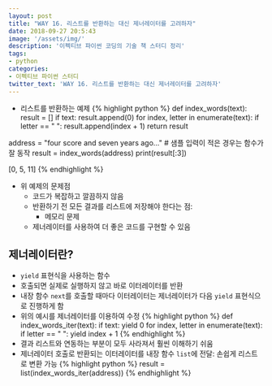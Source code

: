 ```yaml
---
layout: post
title: "WAY 16. 리스트를 반환하는 대신 제너레이터를 고려하자"
date: 2018-09-27 20:5:43
image: '/assets/img/'
description: '이펙티브 파이썬 코딩의 기술 책 스터디 정리'
tags:
- python
categories:
- 이펙티브 파이썬 스터디
twitter_text: 'WAY 16. 리스트를 반환하는 대신 제너레이터를 고려하자'
---
```


- 리스트를 반환하는 예제
{% highlight python %}
def index_words(text):
    result = []
    if text:
        result.append(0)
    for index, letter in enumerate(text):
        if letter == " ":
            result.append(index + 1)
    return result

address = "four score and seven years ago..."     # 샘플 입력이 적은 경우는 함수가 잘 동작
result = index_words(address)
print(result[:3])

>>>
[0, 5, 11]
{% endhighlight %}
- 위 예제의 문제점
  - 코드가 복잡하고 깔끔하지 않음
  - 반환하기 전 모든 결과를 리스트에 저장해야 한다는 점:
    - 메모리 문제
  - 제너레이터를 사용하여 더 좋은 코드를 구현할 수 있음

## 제너레이터란?
- `yield` 표현식을 사용하는 함수
- 호출되면 실제로 실행하지 않고 바로 이터레이터를 반환
- 내장 함수 `next`를 호출할 때마다 이터레이터는 제너레이터가 다음 `yield` 표현식으로 진행하게 함
- 위의 예시를 제너레이터를 이용하여 수정
{% highlight python %}
def index_words_iter(text):
    if text:
        yield 0
    for index, letter in enumerate(text):
        if letter == " ":
            yield index + 1
{% endhighlight %}
- 결과 리스트와 연동하는 부분이 모두 사라져서 훨씬 이해하기 쉬움
- 제너레이터 호출로 반환되는 이터레이터를 내장 함수 `list`에 전달: 손쉽게 리스트로 변환 가능
{% highlight python %}
result = list(index_words_iter(address))
{% endhighlight %}
